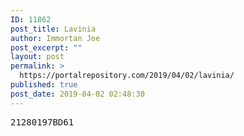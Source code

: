 ```yaml
---
ID: 11862
post_title: Lavinia
author: Immortan Joe
post_excerpt: ""
layout: post
permalink: >
  https://portalrepository.com/2019/04/02/lavinia/
published: true
post_date: 2019-04-02 02:48:30
---
```

<pre>21280197BD61</pre>